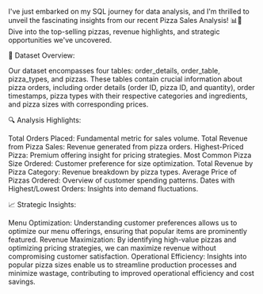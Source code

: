 I've just embarked on my SQL journey for data analysis, and I'm thrilled to unveil the fascinating insights from our recent Pizza Sales Analysis! 📊🍕 Dive into the top-selling pizzas, revenue highlights, and strategic opportunities we've uncovered.

🍕 Dataset Overview:

Our dataset encompasses four tables: order_details, order_table, pizza_types, and pizzas. These tables contain crucial information about pizza orders, including order details (order ID, pizza ID, and quantity), order timestamps, pizza types with their respective categories and ingredients, and pizza sizes with corresponding prices.

🔍 Analysis Highlights:

Total Orders Placed: Fundamental metric for sales volume.
Total Revenue from Pizza Sales: Revenue generated from pizza orders.
Highest-Priced Pizza: Premium offering insight for pricing strategies.
Most Common Pizza Size Ordered: Customer preference for size optimization.
Total Revenue by Pizza Category: Revenue breakdown by pizza types.
Average Price of Pizzas Ordered: Overview of customer spending patterns.
Dates with Highest/Lowest Orders: Insights into demand fluctuations.

📈 Strategic Insights:

Menu Optimization: Understanding customer preferences allows us to optimize our menu offerings, ensuring that popular items are prominently featured.
Revenue Maximization: By identifying high-value pizzas and optimizing pricing strategies, we can maximize revenue without compromising customer satisfaction.
Operational Efficiency: Insights into popular pizza sizes enable us to streamline production processes and minimize wastage, contributing to improved operational efficiency and cost savings.
